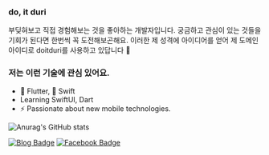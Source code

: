
### do, it duri
부딪혀보고 직접 경험해보는 것을 좋아하는 개발자입니다. 궁금하고 관심이 있는 것들을 기회가 된다면 한번씩 꼭 도전해보곤해요. 이러한 제 성격에 아이디어를 얻어 제 도메인 아이디로 doitduri를 사용하고 있답니다 🙂 

### 저는 이런 기술에 관심 있어요.
- 💙 Flutter, 💛 Swift  
- Learning SwiftUI, Dart
- ⚡ Passionate about new mobile technologies.


![Anurag's GitHub stats](https://github-readme-stats.vercel.app/api?username=doitduri&count_private=true)

[![Blog Badge](https://img.shields.io/badge/-Blog-000?style=for-the-badge&logo=Github&logoColor=white&link=https://github.com/lucasgdb)](https://doitduri.tistory.com/)
[![Facebook Badge](https://img.shields.io/badge/facebook-1877f2?style=for-the-badge&logo&logo=facebook&logoColor=white&link=https://www.facebook.com/zzsza)](https://www.facebook.com/doitduri)
